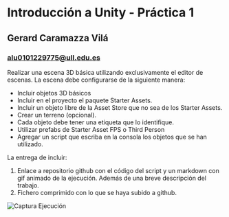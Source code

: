 # Introducción a Unity - Práctica 1
## Gerard Caramazza Vilá
### alu0101229775@ull.edu.es

Realizar una escena 3D básica utilizando exclusivamente el editor de escenas. La escena debe configurarse de la siguiente manera:
 - Incluir objetos 3D básicos
 - Incluir  en el proyecto el paquete Starter Assets.
 - Incluir un objeto libre de la Asset Store que no sea de los Starter Assets.
 - Crear un terreno (opcional).
 - Cada objeto debe tener una etiqueta que lo identifique.
 - Utilizar prefabs de Starter Asset FPS o Third Person
 - Agregar un script que escriba en la consola los objetos que se han utilizado.

La entrega de incluir:
 1. Enlace a repositorio github con el código del script y un markdown con gif animado de la ejecución. Además de una breve descripción del trabajo.
 2. Fichero comprimido con lo que se haya subido a github.

![Captura Ejecución]([https://gyazo.com/bb4f7c0c3ff8e4a065eb59b2f04de797](https://gyazo.com/bb4f7c0c3ff8e4a065eb59b2f04de797))
